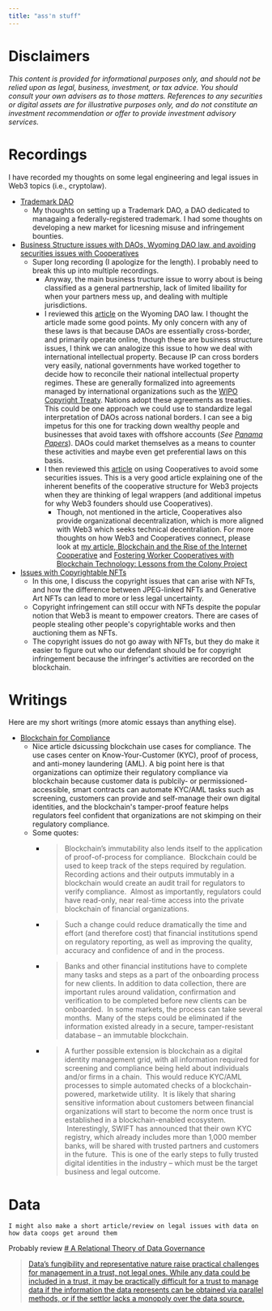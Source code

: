 ```yaml
---
title: "ass'n stuff"
---
```


# Disclaimers

_This content is provided for informational purposes only, and should not be relied upon as legal, business, investment, or tax advice. You should consult your own advisers as to those matters. References to any securities or digital assets are for illustrative purposes only, and do not constitute an investment recommendation or offer to provide investment advisory services._

# Recordings
I have recorded my thoughts on some legal engineering and legal issues in Web3 topics (i.e., cryptolaw). 

- [Trademark DAO](https://anchor.fm/philomath-ledgerback/episodes/Charles-Adjovu-on-Trademark-Decentralized-Autonomous-Organizations-DAOs-e177gic)
	- My thoughts on setting up a Trademark DAO, a DAO dedicated to managaing a federally-registered trademark. I had some thoughts on developing a new market for licesning misuse and infringement bounties. 
- [Business Structure issues with DAOs, Wyoming DAO law, and avoiding securities issues with Cooperatives](https://anchor.fm/philomath-ledgerback/episodes/Charles-Adjovu-on-Legal-Issues-with-Decentralized-Autonomous-Organizations-DAOs-and-the-Cooperative-structure-for-DAOs-e19gv84)
	- Super long recording (I apologize for the length). I probably need to break this up into multiple recordings. 
		- Anyway, the main business tructure issue to worry about is being classified as a general partnership, lack of limited libaility for when your partners mess up, and dealing with multiple jurisdictions.
		- I reviewed this [article](https://lexdao.substack.com/p/wyoming-built-a-home-for-daos-but) on the Wyoming DAO law. I thought the article made some good points. My only concern with any of these laws is that because DAOs are essentially cross-border, and primarily operate online, though these are business structure issues, I think we can analogize this issue to how we deal with international intellectual property. Because IP can cross borders very easily, national governments have worked together to decide how to reconcile their national intellectual property regimes. These are generally formalized into agreements managed by international organizations such as the [WIPO Copyright Treaty](https://www.wipo.int/treaties/en/ip/wct/). Nations adopt these agreements as treaties. This could be one approach we could use to standardize legal interpretation of DAOs across national borders. I can see a big impetus for this one for tracking down wealthy people and businesses that avoid taxes with offshore accounts (*See [Panama Papers](https://en.wikipedia.org/wiki/Panama_Papers)*). DAOs could market themselves as a means to counter these activities and maybe even get preferential laws on this basis. 
		- I then reviewed this [article](https://variant.fund/writing/leadership-in-the-ownership-economyscaling-decision) on using Cooperatives to avoid some securities issues. This is a very good article explaining one of the inherent benefits of the cooperative structure for Web3 projects when they are thinking of legal wrappers (and additional impetus for why Web3 founders should use Cooperatives). 
			- Though, not mentioned in the article, Cooperatives also provide organizational decentralization, which is more aligned with Web3 which seeks technical decentraliation. For more thoughts on how Web3 and Cooperatives connect, please look at [my article, Blockchain and the Rise of the Internet Cooperative](https://papers.ssrn.com/sol3/papers.cfm?abstract_id=3750540) and [Fostering Worker Cooperatives with Blockchain Technology: Lessons from the Colony Project](https://papers.ssrn.com/sol3/papers.cfm?abstract_id=3356774)
- [Issues with Copyrightable NFTs](https://anchor.fm/philomath-ledgerback/episodes/Charles-Adjovu-on-Legal-Issues-with-using-Copyrightable-NFTs-e18s6do)
	- In this one, I discuss the copyright issues that can arise with NFTs, and how the difference between JPEG-linked NFTs and Generative Art NFTs can lead to more or less legal uncertainty. 
	- Copyright infringement can still occur with NFTs despite the popular notion that Web3 is meant to empower creators. There are cases of people stealing other people's copyrightable works and then auctioning them as NFTs. 
	- The copyright issues do not go away with NFTs, but they do make it easier to figure out who our defendant should be for copyright infringement because the infringer's activities are recorded on the blockchain. 

# Writings

Here are my short writings (more atomic essays than anything else). 

- [Blockchain for Compliance](https://www.corporatecomplianceinsights.com/blockchain-regulatory-compliance/)
	- Nice article dsicussing blockchain use cases for compliance. The use cases center on Know-Your-Customer (KYC), proof of process, and anti-money laundering (AML). A big point here is that organizations can optimize their regulatory compliance via blockchain because customer data is publcily- or permissioned-accessible, smart contracts can automate KYC/AML tasks such as screening, customers can provide and self-manage their own digital identities, and the blockchain's tamper-proof feature helps regulators feel confident that organizations are not skimping on their regulatory compliance. 
	- Some quotes:
		- > Blockchain’s immutability also lends itself to the application of proof-of-process for compliance.  Blockchain could be used to keep track of the steps required by regulation. Recording actions and their outputs immutably in a blockchain would create an audit trail for regulators to verify compliance.  Almost as importantly, regulators could have read-only, near real-time access into the private blockchain of financial organizations.
		- >  Such a change could reduce dramatically the time and effort (and therefore cost) that financial institutions spend on regulatory reporting, as well as improving the quality, accuracy and confidence of and in the process.
		- > Banks and other financial institutions have to complete many tasks and steps as a part of the onboarding process for new clients. In addition to data collection, there are important rules around validation, confirmation and verification to be completed before new clients can be onboarded.  In some markets, the process can take several months.  Many of the steps could be eliminated if the information existed already in a secure, tamper-resistant database – an immutable blockchain.
		- > A further possible extension is blockchain as a digital identity management grid, with all information required for screening and compliance being held about individuals and/or firms in a chain.  This would reduce KYC/AML processes to simple automated checks of a blockchain-powered, marketwide utility.  It is likely that sharing sensitive information about customers between financial organizations will start to become the norm once trust is established in a blockchain-enabled ecosystem.  Interestingly, SWIFT has announced that their own KYC registry, which already includes more than 1,000 member banks, will be shared with trusted partners and customers in the future.  This is one of the early steps to fully trusted digital identities in the industry – which must be the target business and legal outcome.


# Data

`I might also make a short article/review on legal issues with data on how data coops get around them`

Probably review [# A Relational Theory of Data Governance](https://papers.ssrn.com/sol3/papers.cfm?abstract_id=3727562)

> [Data’s fungibility and representative nature raise practical challenges for management in a trust, not legal ones. While any data could be included in a trust, it may be practically difficult for a trust to manage data if the information the data represents can be obtained via parallel methods, or if the settlor lacks a monopoly over the data source.](https://papers.ssrn.com/sol3/papers.cfm?abstract_id=3372372)

